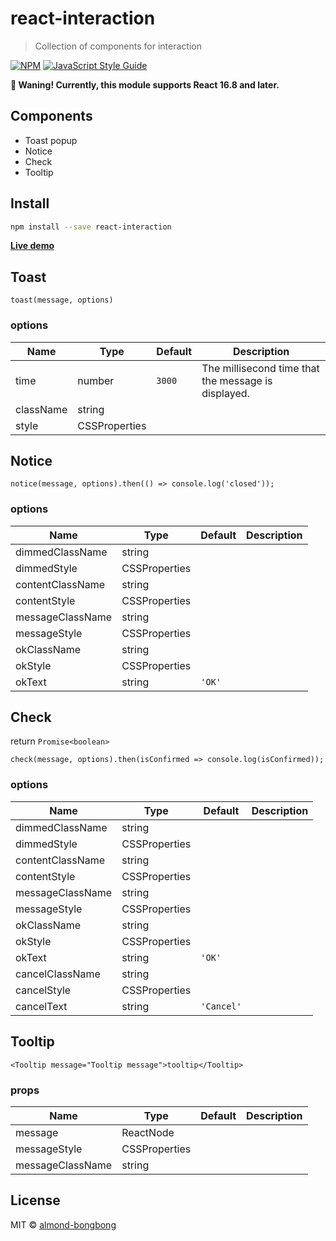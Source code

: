# react-interaction

> Collection of components for interaction

[![NPM](https://img.shields.io/npm/v/react-interaction.svg)](https://www.npmjs.com/package/react-interaction) [![JavaScript Style Guide](https://img.shields.io/badge/code_style-standard-brightgreen.svg)](https://standardjs.com)

**📢 Waning! Currently, this module supports React 16.8 and later.**

## Components

- Toast popup
- Notice
- Check
- Tooltip

## Install

```bash
npm install --save react-interaction
```

**[Live demo](https://almond-bongbong.github.io/react-interaction)**

## Toast

```
toast(message, options)
```

### options

| Name         | Type    | Default | Description |
| ------------ | ------- | ------- | ----------- |
| time | number | `3000` | The millisecond time that the message is displayed. |
| className | string | | |
| style | CSSProperties | | |


## Notice

```
notice(message, options).then(() => console.log('closed'));
```

### options

| Name         | Type    | Default | Description |
| ------------ | ------- | ------- | ----------- |
| dimmedClassName | string |  |  |
| dimmedStyle | CSSProperties |  | |
| contentClassName | string | | |
| contentStyle | CSSProperties | | |
| messageClassName | string | | |
| messageStyle | CSSProperties | | |
| okClassName | string | | |
| okStyle | CSSProperties | | |
| okText | string | `'OK'` | |


## Check

return `Promise<boolean>`

```
check(message, options).then(isConfirmed => console.log(isConfirmed));
```

### options

| Name         | Type    | Default | Description |
| ------------ | ------- | ------- | ----------- |
| dimmedClassName | string |  |  |
| dimmedStyle | CSSProperties |  | |
| contentClassName | string | | |
| contentStyle | CSSProperties | | |
| messageClassName | string | | |
| messageStyle | CSSProperties | | |
| okClassName | string | | |
| okStyle | CSSProperties | | |
| okText | string | `'OK'` | |
| cancelClassName | string | | |
| cancelStyle | CSSProperties | | |
| cancelText | string | `'Cancel'` | |


## Tooltip

```
<Tooltip message="Tooltip message">tooltip</Tooltip>
```

### props

| Name         | Type    | Default | Description |
| ------------ | ------- | ------- | ----------- |
| message | ReactNode |  |  |
| messageStyle | CSSProperties |  | |
| messageClassName | string | | |


## License

MIT © [almond-bongbong](https://github.com/almond-bongbong)

